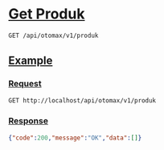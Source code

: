 # [Get Produk]()

```bash
GET /api/otomax/v1/produk
```

## [Example]()

### [Request]()

```bash
GET http://localhost/api/otomax/v1/produk
```

### [Response]()

```json
{"code":200,"message":"OK","data":[]}
```
